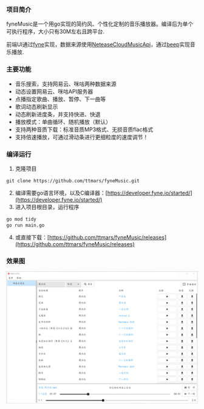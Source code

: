 ### 项目简介

fyneMusic是一个用go实现的简约风、个性化定制的音乐播放器。编译后为单个可执行程序，大小只有30M左右且跨平台.

前端UI通过[fyne](https://github.com/fyne-io/fyne)实现，数据来源使用[NeteaseCloudMusicApi](https://github.com/Binaryify/NeteaseCloudMusicApi)，通过[beep](https://github.com/faiface/beep)实现音乐播放.

### 主要功能

- 音乐搜索，支持网易云、咪咕两种数据来源
- 动态设置网易云、咪咕API服务器
- 点播指定歌曲、播放、暂停、下一曲等
- 歌词动态刷新显示
- 动态刷新进度条，并支持快进、快退
- 播放模式：单曲循环、随机播放（默认）
- 支持两种音质下载：标准音质MP3格式、无损音质flac格式
- 支持倍速播放，可通过滑动条进行更细粒度的速度调节！

### 编译运行

1. 克隆项目

```shell
git clone https://github.com/ttmars/fyneMusic.git
```

2. 编译需要go语言环境，以及C编译器：[https://developer.fyne.io/started/](https://developer.fyne.io/started/)
3. 进入项目根目录，运行程序

```shell
go mod tidy
go run main.go
```
4. 或直接下载：[https://github.com/ttmars/fyneMusic/releases](https://github.com/ttmars/fyneMusic/releases)
### 效果图

![image](https://raw.githubusercontent.com/ttmars/image/06d0d3f72f0bda46c8584687546830bbaa3e79f6/github/fyne.png)
